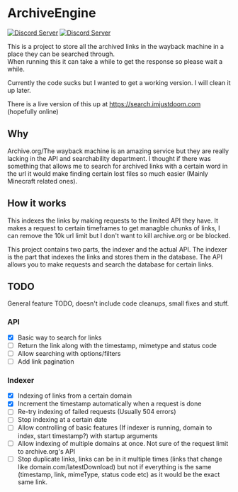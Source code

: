 # ArchiveEngine

[![Discord Server](https://img.shields.io/discord/979589333524820018?color=7289da&label=MY%20DISCORD&style=flat-square&logo=appveyor)](https://discord.gg/ydGK5jYV6t)
[![Discord Server](https://img.shields.io/discord/979589333524820018?color=7289da&label=MY%20ARCHIVE%20DISCORD&style=flat-square&logo=appveyor)](https://discord.gg/k8RcgxpnBS)
 
This is a project to store all the archived links in the wayback machine in a place they can be searched through.  
When running this it can take a while to get the response so please wait a while.

Currently the code sucks but I wanted to get a working version. I will clean it up later.

There is a live version of this up at https://search.imjustdoom.com (hopefully online)

## Why

Archive.org/The wayback machine is an amazing service but they are really lacking in the API and searchability department. I thought if there was something that allows me to search for archived links with a certain word in the url it would make finding certain lost files so much easier (Mainly Minecraft related ones).

## How it works

This indexes the links by making requests to the limited API they have. It makes a request to certain timeframes to get managble chunks of links, I can remove the 10k url limit but I don't want to kill archive.org or be blocked.

This project contains two parts, the indexer and the actual API. The indexer is the part that indexes the links and stores them in the database. The API allows you to make requests and search the database for certain links.

## TODO

General feature TODO, doesn't include code cleanups, small fixes and stuff.

### API
- [x] Basic way to search for links
- [ ] Return the link along with the timestamp, mimetype and status code
- [ ] Allow searching with options/filters
- [ ] Add link pagination

### Indexer

- [x] Indexing of links from a certain domain
- [x] Increment the timestamp automatically when a request is done
- [ ] Re-try indexing of failed requests (Usually 504 errors)
- [ ] Stop indexing at a certain date
- [ ] Allow controlling of basic features (If indexer is running, domain to index, start timestamp?) with startup arguments
- [ ] Allow indexing of multiple domains at once. Not sure of the request limit to archive.org's API
- [ ] Stop duplicate links, links can be in it multiple times (links that change like domain.com/latestDownload) but not if everything is the same (timestamp, link, mimeType, status code etc) as it would be the exact same link.